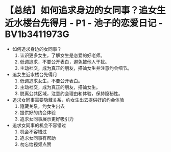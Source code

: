 # 【总结】如何追求身边的女同事？追女生近水楼台先得月 - P1 - 池子的恋爱日记 - BV1b3411973G

-   如何追求身边的女同事？
    1.  认识更多女生，了解女生是恋爱的好老师。
    2.  低调追求，不要公开表白，避免被他人干扰。
    3.  主动社交，成为真正的朋友，搭讪女生并注意约会细节。
-   追女生近水楼台先得月
    1.  低调追求女生，不要公开表白。
    2.  主动社交，成为真正的朋友，搭讪女生。
    3.  脱离公共区域，注意约会理由和体验，保持隐秘性。
-   追求女同事需要隐藏关系，约女生出去提供好的约会体验
    1.  隐藏关系，约女生出去
    2.  提供好的约会体验
    3.  追求女同事展示更好吸引力
-   追求女同事的机会不容错过
    1.  机会不容错过
    2.  追求女同事有帮助
    3.  勿忘给视频点赞